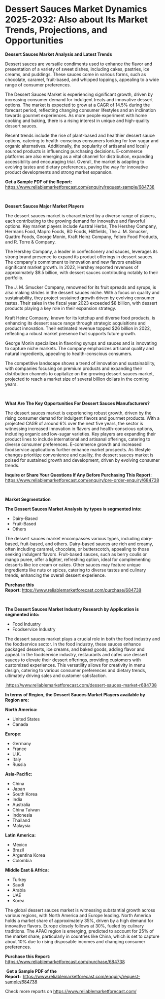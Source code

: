 <p><h1>Dessert Sauces Market Dynamics 2025-2032: Also about Its Market Trends, Projections, and Opportunities</h1></p><p><strong>Dessert Sauces Market Analysis and Latest Trends</strong></p>
<p><p>Dessert sauces are versatile condiments used to enhance the flavor and presentation of a variety of sweet dishes, including cakes, pastries, ice creams, and puddings. These sauces come in various forms, such as chocolate, caramel, fruit-based, and whipped toppings, appealing to a wide range of consumer preferences.</p><p>The Dessert Sauces Market is experiencing significant growth, driven by increasing consumer demand for indulgent treats and innovative dessert options. The market is expected to grow at a CAGR of 14.5% during the forecast period, reflecting changing consumer lifestyles and an inclination towards gourmet experiences. As more people experiment with home cooking and baking, there is a rising interest in unique and high-quality dessert sauces.</p><p>Recent trends include the rise of plant-based and healthier dessert sauce options, catering to health-conscious consumers looking for low-sugar and organic alternatives. Additionally, the popularity of artisanal and locally sourced products is influencing purchasing decisions. E-commerce platforms are also emerging as a vital channel for distribution, expanding accessibility and encouraging trial. Overall, the market is adapting to evolving tastes and dietary preferences, paving the way for innovative product developments and strong market expansion.</p></p>
<p><strong>Get a Sample PDF of the Report:&nbsp;</strong> <a href="https://www.reliablemarketforecast.com/enquiry/request-sample/684738?utm_campaign=2321&utm_medium=2&utm_source=Github&utm_content=ia&utm_term=14022025&utm_id=dessert-sauces">https://www.reliablemarketforecast.com/enquiry/request-sample/684738</a></p>
<p>&nbsp;</p>
<p><strong>Dessert Sauces Major Market Players</strong></p>
<p><p>The dessert sauces market is characterized by a diverse range of players, each contributing to the growing demand for innovative and flavorful options. Key market players include Austral Herbs, The Hershey Company, Hermans Food, Mapro Foods, BD Foods, Hiltfields, The J. M. Smucker, Quattro Foods, George Monin, Kraft Heinz Company, Felbro Food Products, and R. Torre & Company.</p><p>The Hershey Company, a leader in confectionery and sauces, leverages its strong brand presence to expand its product offerings in dessert sauces. The company's commitment to innovation and new flavors enables significant market growth. In 2022, Hershey reported revenues of approximately $8.5 billion, with dessert sauces contributing notably to their portfolio.</p><p>The J. M. Smucker Company, renowned for its fruit spreads and syrups, is also making strides in the dessert sauces niche. With a focus on quality and sustainability, they project sustained growth driven by evolving consumer tastes. Their sales in the fiscal year 2023 exceeded $8 billion, with dessert products playing a key role in their expansion strategy.</p><p>Kraft Heinz Company, known for its ketchup and diverse food products, is enhancing its dessert sauce range through strategic acquisitions and product innovation. Their estimated revenue topped $26 billion in 2022, reflecting a robust market presence that supports future growth.</p><p>George Monin specializes in flavoring syrups and sauces and is innovating to capture niche markets. The company emphasizes artisanal quality and natural ingredients, appealing to health-conscious consumers.</p><p>The competitive landscape shows a trend of innovation and sustainability, with companies focusing on premium products and expanding their distribution channels to capitalize on the growing dessert sauces market, projected to reach a market size of several billion dollars in the coming years.</p></p>
<p>&nbsp;</p>
<p><strong>What Are The Key Opportunities For Dessert Sauces Manufacturers?</strong></p>
<p><p>The dessert sauces market is experiencing robust growth, driven by the rising consumer demand for indulgent flavors and gourmet products. With a projected CAGR of around 6% over the next five years, the sector is witnessing increased innovation in flavors and health-conscious options, including organic and low-sugar varieties. Key players are expanding their product lines to include international and artisanal offerings, catering to diverse consumer preferences. E-commerce growth and increased foodservice applications further enhance market prospects. As lifestyle changes prioritize convenience and quality, the dessert sauces market is poised for sustained growth and development, driven by evolving consumer trends.</p></p>
<p><strong>Inquire or Share Your Questions If Any Before Purchasing This Report:</strong> <a href="https://www.reliablemarketforecast.com/enquiry/pre-order-enquiry/684738?utm_campaign=2321&utm_medium=2&utm_source=Github&utm_content=ia&utm_term=14022025&utm_id=dessert-sauces">https://www.reliablemarketforecast.com/enquiry/pre-order-enquiry/684738</a></p>
<p>&nbsp;</p>
<p><strong>Market Segmentation</strong></p>
<p><strong>The Dessert Sauces Market Analysis by types is segmented into:</strong></p>
<p><ul><li>Dairy-Based</li><li>Fruit-Based</li><li>Others</li></ul></p>
<p><p>The dessert sauces market encompasses various types, including dairy-based, fruit-based, and others. Dairy-based sauces are rich and creamy, often including caramel, chocolate, or butterscotch, appealing to those seeking indulgent flavors. Fruit-based sauces, such as berry coulis or mango puree, offer a lighter, refreshing option, ideal for complementing desserts like ice cream or cakes. Other sauces may feature unique ingredients like nuts or spices, catering to diverse tastes and culinary trends, enhancing the overall dessert experience.</p></p>
<p><strong>Purchase this Report:&nbsp;</strong><a href="https://www.reliablemarketforecast.com/purchase/684738?utm_campaign=2321&utm_medium=2&utm_source=Github&utm_content=ia&utm_term=14022025&utm_id=dessert-sauces">https://www.reliablemarketforecast.com/purchase/684738</a></p>
<p>&nbsp;</p>
<p><strong>The Dessert Sauces Market Industry Research by Application is segmented into:</strong></p>
<p><ul><li>Food Industry</li><li>Foodservice Industry</li></ul></p>
<p><p>The dessert sauces market plays a crucial role in both the food industry and the foodservice sector. In the food industry, these sauces enhance packaged desserts, ice creams, and baked goods, adding flavor and appeal. In the foodservice industry, restaurants and cafes use dessert sauces to elevate their dessert offerings, providing customers with customized experiences. This versatility allows for creativity in menu design, catering to various consumer preferences and dietary trends, ultimately driving sales and customer satisfaction.</p></p>
<p><a href="https://www.reliablemarketforecast.com/dessert-sauces-market-r684738?utm_campaign=2321&utm_medium=2&utm_source=Github&utm_content=ia&utm_term=14022025&utm_id=dessert-sauces">&nbsp;https://www.reliablemarketforecast.com/dessert-sauces-market-r684738</a></p>
<p><strong>In terms of Region, the Dessert Sauces Market Players available by Region are:</strong></p>
<p>
    <p> <strong> North America: </strong>
        <ul>
            <li>United States</li>
            <li>Canada</li>
        </ul>
        </p> 
    <p> <strong> Europe: </strong>
        <ul>
            <li>Germany</li>
            <li>France</li>
            <li>U.K.</li>
            <li>Italy</li>
            <li>Russia</li>
        </ul>
        </p> 
    <p> <strong> Asia-Pacific: </strong>
        <ul>
            <li>China</li>
            <li>Japan</li>
            <li>South Korea</li>
            <li>India</li>
            <li>Australia</li>
            <li>China Taiwan</li>
            <li>Indonesia</li>
            <li>Thailand</li>
            <li>Malaysia</li>
        </ul>
        </p> 
    <p> <strong> Latin America: </strong>
        <ul>
            <li>Mexico</li>
            <li>Brazil</li>
            <li>Argentina Korea</li>
            <li>Colombia</li>
        </ul>
        </p> 
    <p> <strong> Middle East & Africa: </strong>
        <ul>
            <li>Turkey</li>
            <li>Saudi</li>
            <li>Arabia</li>
            <li>UAE</li>
            <li>Korea</li>
        </ul>
    </p>
    </p>
<p><p>The global dessert sauces market is witnessing substantial growth across various regions, with North America and Europe leading. North America holds a market share of approximately 35%, driven by a high demand for innovative flavors. Europe closely follows at 30%, fueled by culinary traditions. The APAC region is emerging, predicted to account for 25% of the market share, particularly in countries like China, which is set to capture about 10% due to rising disposable incomes and changing consumer preferences.</p></p>
<p><strong>Purchase this Report: </strong><a href="https://www.reliablemarketforecast.com/purchase/684738?utm_campaign=2321&utm_medium=2&utm_source=Github&utm_content=ia&utm_term=14022025&utm_id=dessert-sauces">https://www.reliablemarketforecast.com/purchase/684738</a></p>
<p>&nbsp;<strong>Get a Sample PDF of the Report:&nbsp;&nbsp;</strong><a href="https://www.reliablemarketforecast.com/enquiry/request-sample/684738?utm_campaign=2321&utm_medium=2&utm_source=Github&utm_content=ia&utm_term=14022025&utm_id=dessert-sauces">https://www.reliablemarketforecast.com/enquiry/request-sample/684738</a></p>
<p><strong></strong></p>
<p>Check more reports on <a href="https://www.reliablemarketforecast.com/?utm_campaign=2321&utm_medium=2&utm_source=Github&utm_content=ia&utm_term=14022025&utm_id=dessert-sauces">https://www.reliablemarketforecast.com/</a></p>